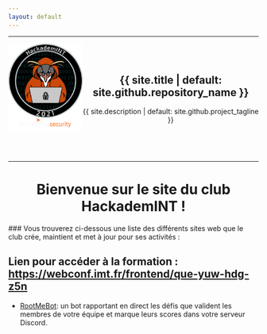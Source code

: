 ```yaml
---
layout: default
---
```


<section style="margin-bottom: 20px; text-align: center;">
    <hr>
    <img style="float: left" src="/images/logo.png" width="150px">
    <h1 style="margin-top: 75px;">{{ site.title | default: site.github.repository_name }}</h1>
    <p>{{ site.description | default: site.github.project_tagline }}</p>
    <hr style="margin-top: 75px">
</section>

<h1 align="center"><b>Bienvenue sur le site du club<br/>HackademINT !</b></h1>
### Vous trouverez ci-dessous une liste des différents sites web que le club crée, maintient et met à jour pour ses activités :

## Lien pour accéder à la formation : https://webconf.imt.fr/frontend/que-yuw-hdg-z5n
* [RootMeBot](https://github.com/Slowerzs/RootMeBotV2): un bot rapportant en direct les défis que valident les membres de votre équipe et marque leurs scores dans votre serveur Discord.
